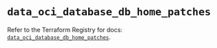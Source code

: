 # `data_oci_database_db_home_patches`

Refer to the Terraform Registry for docs: [`data_oci_database_db_home_patches`](https://registry.terraform.io/providers/oracle/oci/6.18.0/docs/data-sources/database_db_home_patches).
